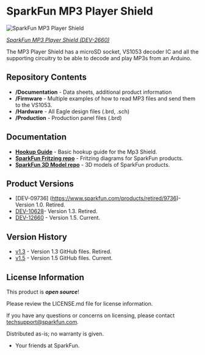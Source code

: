 SparkFun MP3 Player Shield
==========================

![SparkFun MP3 Player Shield](https://cdn.sparkfun.com//assets/parts/9/3/7/1/12660-03a.jpg)  

[*SparkFun MP3 Player Shield (DEV-2660)*](https://www.sparkfun.com/products/12660)

The MP3 Player Shield has a microSD socket, VS1053 decoder IC and all the supporting circuitry to be able to decode and play MP3s from an Arduino.

Repository Contents
-------------------

* **/Documentation** - Data sheets, additional product information
* **/Firmware** - Multiple examples of how to read MP3 files and send them to the VS1053.
* **/Hardware** - All Eagle design files (.brd, .sch)
* **/Production** - Production panel files (.brd)

Documentation
--------------
* **[Hookup Guide](https://learn.sparkfun.com/tutorials/mp3-player-shield-hookup-guide-v15)** - Basic hookup guide for the Mp3 Shield.
* **[SparkFun Fritzing repo](https://github.com/sparkfun/Fritzing_Parts)** - Fritzing diagrams for SparkFun products.
* **[SparkFun 3D Model repo](https://github.com/sparkfun/3D_Models)** - 3D models of SparkFun products. 

Product Versions
----------------
* [DEV-09736] (https://www.sparkfun.com/products/retired/9736)- Version 1.0. Retired. 
* [DEV-10628](https://www.sparkfun.com/products/retired/10628)- Version 1.3. Retired. 
* [DEV-12660](https://www.sparkfun.com/products/12660) - Version 1.5. Current. 

Version History
---------------
* [v1.3](https://github.com/sparkfun/MP3_Player_Shield/tree/V_1.3) - Version 1.3 GitHub files. Retired. 
* [v1.5](https://github.com/sparkfun/MP3_Player_Shield/tree/V_1.5) - Version 1.5 GitHub files. Current. 

License Information
-------------------

This product is _**open source**_! 

Please review the LICENSE.md file for license information. 

If you have any questions or concerns on licensing, please contact techsupport@sparkfun.com.

Distributed as-is; no warranty is given.

- Your friends at SparkFun.